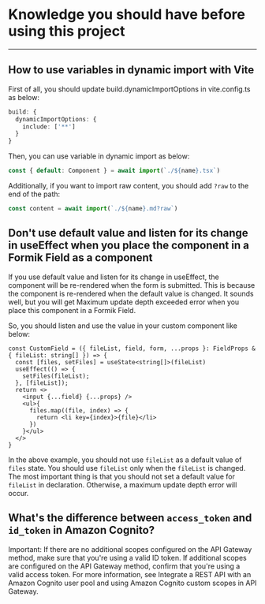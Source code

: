# Knowledge you should have before using this project

---

## How to use variables in dynamic import with Vite

First of all, you should update build.dynamicImportOptions in vite.config.ts as below:

```ts
build: {
  dynamicImportOptions: {
    include: ['**']
  }
}
```

Then, you can use variable in dynamic import as below:

```ts
const { default: Component } = await import(`./${name}.tsx`)
```

Additionally, if you want to import raw content, you should add `?raw` to the end of the path:

```ts
const content = await import(`./${name}.md?raw`)
```

## Don't use default value and listen for its change in useEffect when you place the component in a Formik Field as a component

If you use default value and listen for its change in useEffect, the component will be re-rendered when the form is
submitted. This is because the component is re-rendered when the default value is changed. It sounds well, but you will
get Maximum update depth exceeded error when you place this component in a Formik Field.

So, you should listen and use the value in your custom component like below:

```tsx
const CustomField = ({ fileList, field, form, ...props }: FieldProps & { fileList: string[] }) => {
  const [files, setFiles] = useState<string[]>(fileList)
  useEffect(() => {
    setFiles(fileList);
  }, [fileList]);
  return <>
    <input {...field} {...props} />
    <ul>{
      files.map((file, index) => {
        return <li key={index}>{file}</li>
      })
    }</ul>
  </>
}
```

In the above example, you should not use `fileList` as a default value of `files` state. You should use `fileList` only
when the `fileList` is changed. The most important thing is that you should not set a default value for `fileList` in
declaration. Otherwise, a maximum update depth error will occur.

## What's the difference between `access_token` and `id_token` in Amazon Cognito?

Important: If there are no additional scopes configured on the API Gateway method, make sure that you're using a valid
ID token. If additional scopes are configured on the API Gateway method, confirm that you're using a valid access token.
For more information, see Integrate a REST API with an Amazon Cognito user pool and using Amazon Cognito custom scopes
in API Gateway.